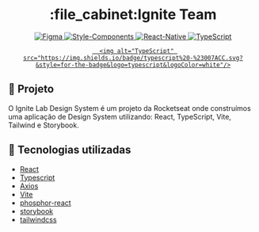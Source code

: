 <h1 align="center">:file_cabinet:Ignite Team</h1>

<div align="center">
   <a href="#-tecnologias-utilizadas">
      <img alt="Figma" src="https://img.shields.io/badge/Figma-F24E1E?style=for-the-badge&logo=figma&logoColor=white"/>
      <img alt="Style-Components" src="https://img.shields.io/badge/styled--components-DB7093?style=for-the-badge&logo=styled-components&logoColor=white">
      <img alt="React-Native" src="https://img.shields.io/badge/React_Native-20232A?style=for-the-badge&logo=react&logoColor=61DAFB"/>
      <img alt="TypeScript" src="https://img.shields.io/badge/typescript%20-%23007ACC.svg?&style=for-the-badge&logo=typescript&logoColor=white"/>
     
      
      <img alt="TypeScript" src="https://img.shields.io/badge/typescript%20-%23007ACC.svg?&style=for-the-badge&logo=typescript&logoColor=white"/>
   </a>
</div>



## :memo: Projeto
O Ignite Lab Design System é um projeto da Rocketseat onde construímos uma aplicação de Design System utilizando: React, TypeScript, Vite, Tailwind e Storybook.



## :wrench: Tecnologias utilizadas
* [React](https://reactjs.org/)
* [Typescript](https://www.typescriptlang.org/)
* [Axios](https://github.com/axios/axios)
* [Vite](https://github.com/twbs/bootstrap)
* [phosphor-react](https://github.com/phosphor-icons/phosphor-react)
* [storybook](https://storybook.js.org/)
* [tailwindcss](https://tailwindcss.com/)
